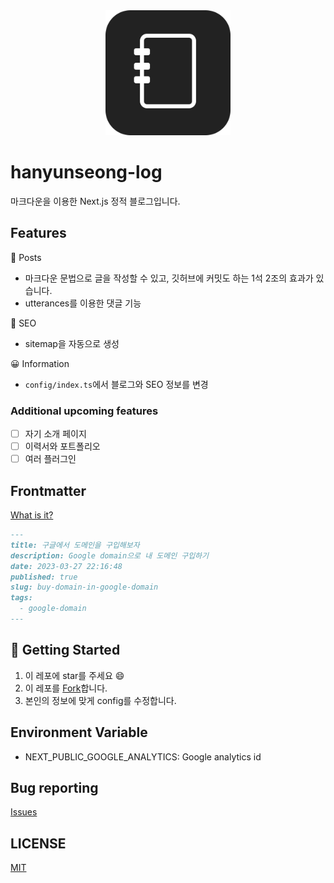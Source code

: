 <div align="center">
  <img src="./assets/logo.png" width="200px" />
</div>

# hanyunseong-log

마크다운을 이용한 Next.js 정적 블로그입니다.

## Features

📝 Posts

- 마크다운 문법으로 글을 작성할 수 있고, 깃허브에 커밋도 하는 1석 2조의 효과가 있습니다.
- utterances를 이용한 댓글 기능

🔎 SEO

- sitemap을 자동으로 생성

😀 Information

- `config/index.ts`에서 블로그와 SEO 정보를 변경

### Additional upcoming features

- [ ] 자기 소개 페이지
- [ ] 이력서와 포트폴리오
- [ ] 여러 플러그인

## Frontmatter

[What is it?](https://mdxjs.com/guides/frontmatter/)

```md
---
title: 구글에서 도메인을 구입해보자
description: Google domain으로 내 도메인 구입하기
date: 2023-03-27 22:16:48
published: true
slug: buy-domain-in-google-domain
tags:
  - google-domain
---
```

## 🚀 Getting Started

1. 이 레포에 star를 주세요 😄
2. 이 레포를 [Fork](https://github.com/hanyunseong/hanyunseong-log-v2/fork)합니다.
3. 본인의 정보에 맞게 config를 수정합니다.

## Environment Variable

- NEXT_PUBLIC_GOOGLE_ANALYTICS: Google analytics id

## Bug reporting

[Issues](https://github.com/hanyunseong/hanyunseong-log-v2/issues)

## LICENSE

[MIT](./LICENSE)
